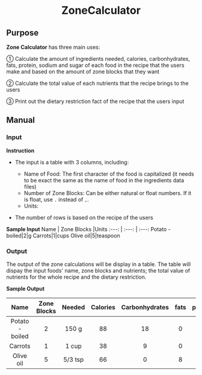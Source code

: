 <h1 align=center> ZoneCalculator </h1>

## Purpose 
  
  **Zone Calculator** has three main uses:
  
   ① Calculate the amount of ingredients needed, calories, carbonhydrates, fats, protein, sodium and sugar of each food in the recipe that the users make and based on the amount of zone blocks that they want
    
   ② Calculate the total value of each nutrients that the recipe brings to the users
    
   ③ Print out the dietary restriction fact of the recipe that the users input
  
## Manual

### Input
**Instruction**

  - The input is a table with 3 columns, including:
 
    + Name of Food: The first character of the food is capitalized (it needs to be exact the same as the name of food in the ingredients data files)
    + Number of Zone Blocks: Can be either natural or float numbers. If it is float, use `.` instead of `,`.
    + Units: 
    
  - The number of rows is based on the recipe of the users 

**Sample Input**
Name | Zone Blocks |Units
:---: | :---: | :---:
Potato - boiled|2|g
Carrots|1|cups
Olive oil|5|teaspoon

### Output
The output of the zone calculations will be display in a table. The table will dispay the input foods' name, zone blocks and nutrients; the total value of nutrients for the whole recipe and the dietary restriction.

**Sample Output**

Name | Zone Blocks |Needed|Calories|Carbonhydrates|fats|protein|sodium|sugar
:---: | :---: | :---:| :---: | :---:| :---: | :---:| :---: | :---:
Potato - boiled|2|150 g|88|18|0|4|16|0
Carrots|1|1 cup|38|9|0|1|65|4
Olive oil|5|5/3 tsp|66|0|8|0|0|0
